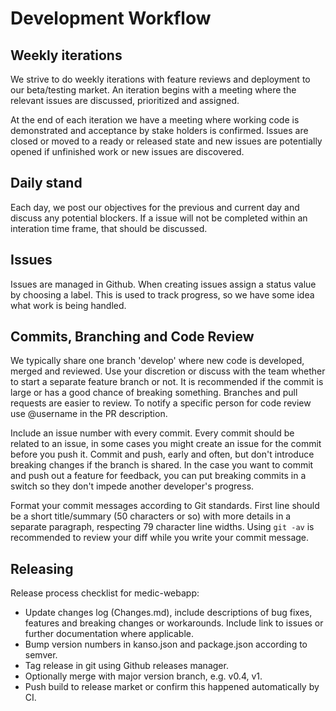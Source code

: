 # Development Workflow

## Weekly iterations

We strive to do weekly iterations with feature reviews and deployment to our
beta/testing market.  An iteration begins with a meeting where the relevant
issues are discussed, prioritized and assigned.

At the end of each iteration we have a meeting where working code is
demonstrated and acceptance by stake holders is confirmed. Issues are closed or
moved to a ready or released state and new issues are potentially opened if
unfinished work or new issues are discovered.

## Daily stand

Each day, we post our objectives for the previous and current day and discuss
any potential blockers.  If a issue will not be completed within an interation
time frame, that should be discussed.

## Issues

Issues are managed in Github.  When creating issues assign a status value by
choosing a label.  This is used to track progress, so we have some idea what 
work is being handled.

## Commits, Branching and Code Review

We typically share one branch 'develop' where new code is developed, merged and
reviewed.  Use your discretion or discuss with the team whether to start a
separate feature branch or not. It is recommended if the commit is large or has
a good chance of breaking something. Branches and pull requests are easier to
review.  To notify a specific person for code review use @username in the PR
description.

Include an issue number with every commit.  Every commit should be related to an
issue, in some cases you might create an issue for the commit before you push
it.  Commit and push, early and often,  but don't introduce breaking changes if
the branch is shared.  In the case you want to commit and push out a feature
for feedback, you can put breaking commits in a switch so they don't impede
another developer's progress.

Format your commit messages according to Git standards.  First line should be a
short title/summary (50 characters or so) with more details in a separate
paragraph, respecting 79 character line widths. Using `git -av` is recommended
to review your diff while you write your commit message.

## Releasing

Release process checklist for medic-webapp:

* Update changes log (Changes.md), include descriptions of bug fixes, features
  and breaking changes or workarounds.  Include link to issues or further documentation 
  where applicable.
* Bump version numbers in kanso.json and package.json according to semver.
* Tag release in git using Github releases manager.
* Optionally merge with major version branch, e.g. v0.4, v1.
* Push build to release market or confirm this happened automatically by CI.

